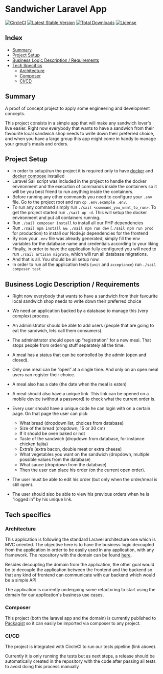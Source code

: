 # Sandwicher Laravel App

<p >
<a href="https://circleci.com/gh/rjcf18/sandwicher-laravel-app"><img src="https://circleci.com/gh/rjcf18/sandwicher-laravel-app.svg?style=shield" alt="CircleCI"></a>
<a href="https://packagist.org/packages/sandwicher/laravel-app"><img src="https://img.shields.io/packagist/v/sandwicher/laravel-app" alt="Latest Stable Version"></a>
<a href="https://packagist.org/packages/sandwicher/laravel-app"><img src="https://img.shields.io/packagist/dt/sandwicher/laravel-app" alt="Total Downloads"></a>
<a href="https://packagist.org/packages/sandwicher/laravel-app"><img src="https://img.shields.io/packagist/l/sandwicher/laravel-app" alt="License"></a>
</p>

## Index
* [Summary](#summary)
* [Project Setup](#project-setup)
* [Business Logic Description / Requirements](#business-logic-description--requirements)
* [Tech Specifics](#tech-specifics)
    * [Architecture](#architecture)
    * [Composer](#composer)
    * [CI/CD](#cicd)

## Summary
A proof of concept project to apply some engineering and development concepts.

This project consists in a simple app that will make any sandwich lover's live easier. Right now everybody that wants to have a sandwich from their favourite local sandwich shop needs to write down their preferred choice, and when you have a large group this app might come in handy to manage your group's meals and orders.

## Project Setup

- In order to setup/run the project it is required only to have [docker](https://www.digitalocean.com/community/tutorials/how-to-install-and-use-docker-on-ubuntu-20-04) and [docker compose](https://www.digitalocean.com/community/tutorials/how-to-install-and-use-docker-compose-on-ubuntu-20-04) installed
- Laravel Sail script was included in the project to handle the docker environment and the execution of commands inside the containers so it will be you best friend to run anything inside the containers.
- Before running any other commands you need to configure your `.env` file. Go to the project root and run `cp .env.example .env`.
- To run any command simply run `./sail <command_you_want_to_run>`. To get the project started run `./sail up -d`. This will setup the docker environment and put all containers running.
- Run `./sail composer install` to install all our PHP dependencies
- Run `./sail npm install && ./sail npm run dev` (`./sail npm run prod` for production) to install our Node.js dependencies for the frontend 
- By now your `.env` file was already generated, simply fill the env variables for the database name and credentials according to your liking
- Finally, in order to have the application fully configured you will need to run `./sail artisan migrate`, which will run all database migrations.
- And that is all. You should be all setup now.
- In order to run all the application tests (`unit` and `acceptance`) run `./sail composer test`

## Business Logic Description / Requirements

- Right now everybody that wants to have a sandwich from their favourite local sandwich shop needs to write down their preferred choice
- We need an application backed by a database to manage this (very complex) process.
- An administrator should be able to add users (people that are going to eat the sandwich, lets call them consumers). 
- The administrator should open up “registration” for a new meal. That stops people from ordering stuff separately all the time.
- A meal has a status that can be controlled by the admin (open and closed).
- Only one meal can be “open” at a single time. And only on an open meal users can register their choice.
- A meal also has a date (the date when the meal is eaten)
- A meal should also have a unique link. This link can be opened on a mobile device (without a password) to check what the current order is.
- Every user should have a unique code he can login with on a certain page. On that page the user can pick:
    - What bread (dropdown list, choices from database)
    - Size of the bread (dropdown, 15 or 30 cm)
    - If it should be oven baked or not
    - Taste of the sandwich (dropdown from database, for instance chicken fajita)
    - Extra’s (extra bacon, double meat or extra cheese)
    - What vegetables you want on the sandwich (dropdown, multiple possible values from the database)
    - What sauce (dropdown from the database)
    - Then the user can place his order (on the current open order).
      
- The user must be able to edit his order (but only when the order/meal is still open).
- The user should also be able to view his previous orders when he is “logged in” by his unique link.

## Tech specifics

### Architecture

This application is following the standard Laravel architecture one which is MVC oriented. The objective here is to have the business logic decoupled from the application in order to be easily used in any application, with any framework. The repository with the domain can be found [here](https://github.com/rjcf18/sandwicher-domain).

Besides decoupling the domain from the application, the other goal would be to decouple the application between the frontend and the backend so that any kind of frontend can communicate with our backend which would be a simple API.

The application is currently undergoing some refactoring to start using the domain for our application's business use cases.

### Composer

This project (both the laravel app and the domain) is currently published to [Packagist](https://packagist.org/) so it can easily be imported via composer to any project.

### CI/CD

The project is integrated with CircleCI to run our tests pipeline (link above).

Currently it is only running the tests but as next steps, a release should be automatically created in the repository with the code after passing all tests to avoid doing this process manually


